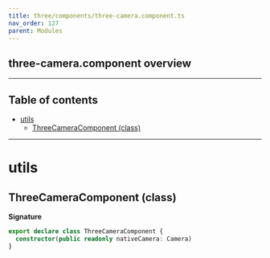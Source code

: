 ```yaml
---
title: three/components/three-camera.component.ts
nav_order: 127
parent: Modules
---
```


## three-camera.component overview

---

<h2 class="text-delta">Table of contents</h2>

- [utils](#utils)
  - [ThreeCameraComponent (class)](#threecameracomponent-class)

---

# utils

## ThreeCameraComponent (class)

**Signature**

```ts
export declare class ThreeCameraComponent {
  constructor(public readonly nativeCamera: Camera)
}
```
